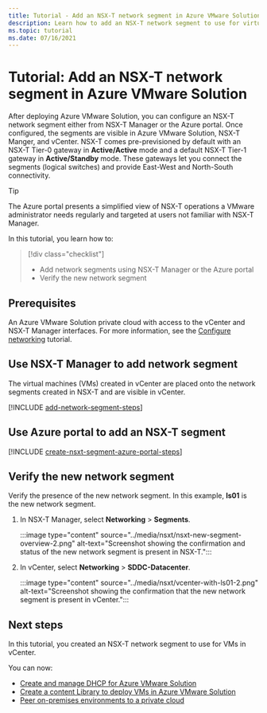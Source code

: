 ```yaml
---
title: Tutorial - Add an NSX-T network segment in Azure VMware Solution
description: Learn how to add an NSX-T network segment to use for virtual machines (VMs) in vCenter.
ms.topic: tutorial
ms.date: 07/16/2021
---
```


# Tutorial: Add an NSX-T network segment in Azure VMware Solution 

After deploying Azure VMware Solution, you can configure an NSX-T network segment either from NSX-T Manager or the Azure portal.  Once configured, the segments are visible in Azure VMware Solution, NSX-T Manger, and vCenter.  NSX-T comes pre-previsioned by default with an NSX-T Tier-0 gateway in **Active/Active** mode and a default NSX-T Tier-1 gateway in **Active/Standby** mode.  These gateways let you connect the segments (logical switches) and provide East-West and North-South connectivity. 

>[!TIP]
>The Azure portal presents a simplified view of NSX-T operations a VMware administrator needs regularly and targeted at users not familiar with NSX-T Manager. 


In this tutorial, you learn how to:

> [!div class="checklist"]
> * Add network segments using NSX-T Manager or the Azure portal
> * Verify the new network segment 

## Prerequisites

An Azure VMware Solution private cloud with access to the vCenter and NSX-T Manager interfaces. For more information, see the [Configure networking](tutorial-configure-networking.md) tutorial.

## Use NSX-T Manager to add network segment 

The virtual machines (VMs) created in vCenter are placed onto the network segments created in NSX-T and are visible in vCenter.

[!INCLUDE [add-network-segment-steps](includes/add-network-segment-steps.md)]

## Use Azure portal to add an NSX-T segment

[!INCLUDE [create-nsxt-segment-azure-portal-steps](includes/create-nsxt-segment-azure-portal-steps.md)]


## Verify the new network segment

Verify the presence of the new network segment. In this example, **ls01** is the new network segment.

1. In NSX-T Manager, select **Networking** > **Segments**. 

    :::image type="content" source="../media/nsxt/nsxt-new-segment-overview-2.png" alt-text="Screenshot showing the confirmation and status of the new network segment is present in NSX-T.":::

1. In vCenter, select **Networking** > **SDDC-Datacenter**.

    :::image type="content" source="../media/nsxt/vcenter-with-ls01-2.png" alt-text="Screenshot showing the confirmation that the new network segment is present in vCenter.":::

## Next steps

In this tutorial, you created an NSX-T network segment to use for VMs in vCenter. 

You can now: 

- [Create and manage DHCP for Azure VMware Solution](configure-dhcp-azure-vmware-solution.md)
- [Create a content Library to deploy VMs in Azure VMware Solution](deploy-vm-content-library.md) 
- [Peer on-premises environments to a private cloud](tutorial-expressroute-global-reach-private-cloud.md)


<!-- LINKS - external-->

<!-- LINKS - internal -->
